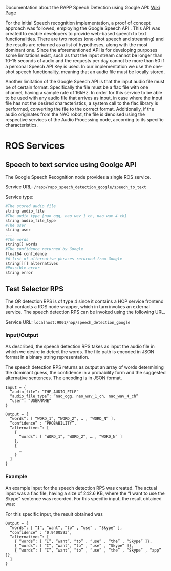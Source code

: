 Documentation about the RAPP Speech Detection using Google API: [Wiki Page](https://github.com/rapp-project/rapp-platform/wiki/RAPP-Speech-Detection-using-Google-API)


For the initial Speech recognition implementation, a proof of concept approach was followed, employing the Google Speech API . This API was created to enable developers to provide web-based speech to text functionalities. There are two modes (one-shot speech and streaming) and the results are returned as a list of hypotheses, along with the most dominant one. Since the aforementioned API is for developing purposes some limitations exist, such as that the input stream cannot be longer than 10-15 seconds of audio and the requests per day cannot be more than 50 if a personal Speech API Key is used. In our implementation we use the one-shot speech functionality, meaning that an audio file must be locally stored.

Another limitation of the Google Speech API is that the input audio file must be of certain format. Specifically the file must be a flac file with one channel, having a sample rate of 16kHz. In order for this service to be able to be used with any audio file that arrives as input, in case where the input file has not the desired characteristics, a system call to the flac library is performed, converting the file to the correct format. Additionally, if the audio originates from the NAO robot, the file is denoised using the respective services of the Audio Processing node, according to its specific characteristics.

# ROS Services


## Speech to text service using Goolge API
The Google Speech Recognition node provides a single ROS service.

Service URL: ```/rapp/rapp_speech_detection_google/speech_to_text```

Service type:
```bash
#The stored audio file
string audio_file
#The audio type [nao_ogg, nao_wav_1_ch, nao_wav_4_ch]
string audio_file_type
#The user
string user
---
#The words
string[] words
#The confidence returned by Google
float64 confidence
#A list of alternative phrases returned from Google
string[][] alternatives
#Possible error
string error
``` 

## Test Selector RPS

The QR detection RPS is of type 4 since it contains a HOP service frontend that contacts a ROS node wrapper, which in turn invokes an external service. The speech detection RPS can be invoked using the following URL.

Service URL: ```localhost:9001/hop/speech_detection_google ```

### Input/Output
As described, the speech detection RPS takes as input the audio file in which we desire to detect the words. The file path is encoded in JSON format in a binary string representation.

The speech detection RPS returns as output an array of words determining the dominant guess, the confidence in a probability form and the suggested alternative sentences. The encoding is in JSON format.

```
Input = {
  “audio_file”: “THE_AUDIO_FILE”
  “audio_file_type”: “nao_ogg, nao_wav_1_ch, nao_wav_4_ch”
  “user”: “USERNAME”
}
```
```
Output = {
  “words”: [ “WORD_1”, “WORD_2”, … , “WORD_N” ],
  “confidence” : “PROBABILITY”,
  “alternatives”: [
    { 
      “words”: [ “WORD_1”, “WORD_2”, … , “WORD_N” ]
    },
    {
      …
    }
  ]
}
```
### Example
An example input for the speech detection RPS was created. The actual input was a flac file, having a size of 242.6 KB, where the “I want to use the Skype” sentence was recorded. For this specific input, the result obtained was:

For this specific input, the result obtained was
```
Output = {
  “words”: [ “I”, “want”, “to” , “use” , “Skype” ],
  “confidence” : “0.9400593”,
  “alternatives”: [
    { “words”: [ “I”, “want”, “to” , “use” , “the” , “Skype” ]},
    { “words”: [ “I”, “want”, “to” , “use” , “Skype” ]},
    { “words”: [ “I”, “want”, “to” , “use” , “the” , “Skype” , “app” ]}
  ]
}
```

